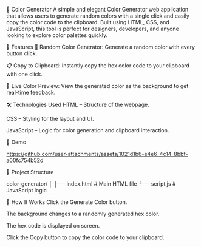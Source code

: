 🎨 Color Generator
A simple and elegant Color Generator web application that allows users to generate random colors with a single click and easily copy the color code to the clipboard. Built using HTML, CSS, and JavaScript, this tool is perfect for designers, developers, and anyone looking to explore color palettes quickly.

🚀 Features
🎲 Random Color Generator: Generate a random color with every button click.

📋 Copy to Clipboard: Instantly copy the hex color code to your clipboard with one click.

🎨 Live Color Preview: View the generated color as the background to get real-time feedback.

🛠️ Technologies Used
HTML – Structure of the webpage.

CSS – Styling for the layout and UI.

JavaScript – Logic for color generation and clipboard interaction.

📸 Demo


https://github.com/user-attachments/assets/1021d1b6-e4e6-4c14-8bbf-a00fc754b52d




📂 Project Structure

color-generator/
│
├── index.html         # Main HTML file
└── script.js          # JavaScript logic

🧠 How It Works
Click the Generate Color button.

The background changes to a randomly generated hex color.

The hex code is displayed on screen.

Click the Copy button to copy the color code to your clipboard.
